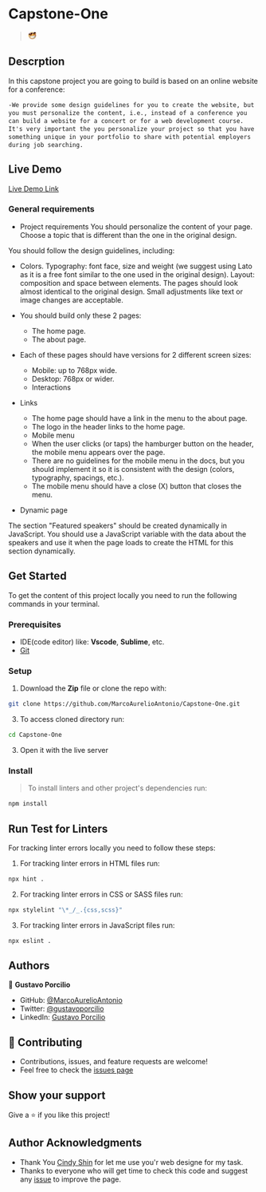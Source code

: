 # Capstone-One
> ![screenshot](happyFace.jpg)

## Descrption

In this capstone project you are going to build is based on an online website for a conference:

    -We provide some design guidelines for you to create the website, but you must personalize the content, i.e., instead of a conference you can build a website for a concert or for a web development course. It's very important the you personalize your project so that you have something unique in your portfolio to share with potential employers during job searching.
    
## Live Demo

[Live Demo Link](https://marcoaurelioantonio.github.io/Capstone-One/)

### General requirements

- Project requirements
You should personalize the content of your page. Choose a topic that is different than the one in the original design.

You should follow the design guidelines, including:

- Colors.
Typography: font face, size and weight (we suggest using Lato as it is a free font similar to the one used in the original design).
Layout: composition and space between elements.
The pages should look almost identical to the original design. Small adjustments like text or image changes are acceptable.

- You should build only these 2 pages:
    - The home page.
    - The about page.

- Each of these pages should have versions for 2 different screen sizes:
    - Mobile: up to 768px wide.
    - Desktop: 768px or wider.
    - Interactions

- Links
    - The home page should have a link in the menu to the about page.
    - The logo in the header links to the home page.
    - Mobile menu
    - When the user clicks (or taps) the hamburger button on the header, the mobile menu appears over the page.
    - There are no guidelines for the mobile menu in the docs, but you should implement it so it is consistent with the design (colors, typography, spacings, etc.).
    - The mobile menu should have a close (X) button that closes the menu.

- Dynamic page

The section "Featured speakers" should be created dynamically in JavaScript.
You should use a JavaScript variable with the data about the speakers and use it when the page loads to create the HTML for this section dynamically.

## Get Started

To get the content of this project locally you need to run the following commands in your terminal.

### Prerequisites
- IDE(code editor) like: **Vscode**, **Sublime**, etc. 
- [Git](https://www.linode.com/docs/guides/how-to-install-git-on-linux-mac-and-windows/)

### Setup
1. Download the **Zip** file or clone the repo with:
```bash
git clone https://github.com/MarcoAurelioAntonio/Capstone-One.git 
```
3. To access cloned directory run:
```bash
cd Capstone-One
```
3. Open it with the live server

### Install
> To install linters and other project's dependencies run:
```bash
npm install
```
## Run Test for Linters

For tracking linter errors locally you need to follow these steps:

1. For tracking linter errors in HTML files run:
```bash 
npx hint .
```

2. For tracking linter errors in CSS or SASS files run:

```bash
npx stylelint "\*_/_.{css,scss}"
```

3. For tracking linter errors in JavaScript files run:

```bash
npx eslint .
```

## Authors

👤 **Gustavo Porcilio**

- GitHub: [@MarcoAurelioAntonio](https://github.com/MarcoAurelioAntonio)
- Twitter: [@gustavoporcilio](https://twitter.com/gustavoporcilio)
- LinkedIn: [Gustavo Porcilio](https://www.linkedin.com/in/gustavo-porcilio-4496a223a/)

## 🤝 Contributing

- Contributions, issues, and feature requests are welcome!
- Feel free to check the [issues page](https://github.com/MarcoAurelioAntonio/Capstone-One/issues)

## Show your support

Give a ⭐️ if you like this project!

## Author Acknowledgments

- Thank You [Cindy Shin](https://www.behance.net/adagio07) for let me use you'r web designe for my task.
- Thanks to everyone who will get time to check this code and suggest any [issue](https://github.com/MarcoAurelioAntonio/Capstone-One/issues) to improve the page.

